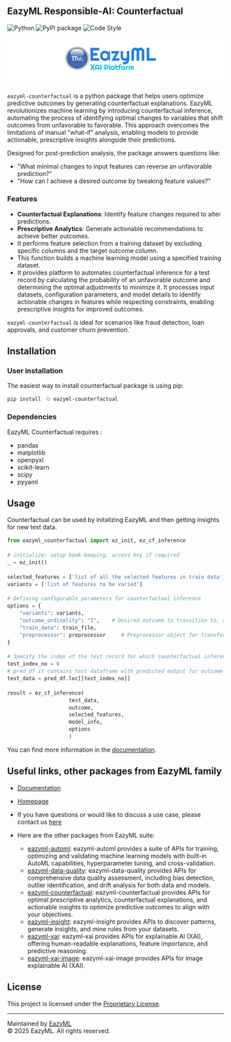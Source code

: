 ## EazyML Responsible-AI: Counterfactual
![Python](https://img.shields.io/badge/python-3.8%20%7C%203.9%20%7C%203.10%20%7C%203.11%20%7C%203.12-blue)  ![PyPI package](https://img.shields.io/badge/pypi%20package-0.0.54-brightgreen) ![Code Style](https://img.shields.io/badge/code%20style-black-black)

![EazyML](https://github.com/EazyML/eazyml-docs/raw/refs/heads/master/EazyML_logo.png)

`eazyml-counterfactual` is a python package that helps users optimize predictive outcomes by generating counterfactual explanations.
EazyML revolutionizes machine learning by introducing counterfactual inference, automating the process of identifying optimal changes to variables that shift outcomes from unfavorable to favorable. This approach overcomes the limitations of manual "what-if" analysis, enabling models to provide actionable, prescriptive insights alongside their predictions.

Designed for post-prediction analysis, the package answers questions like:
- "What minimal changes to input features can reverse an unfavorable prediction?"
- "How can I achieve a desired outcome by tweaking feature values?"

### Features
- **Counterfactual Explanations**: Identify feature changes required to alter predictions.
- **Prescriptive Analytics**: Generate actionable recommendations to achieve better outcomes.
- It performs feature selection from a training dataset by excluding specific columns and the target outcome column.
- This function builds a machine learning model using a specified training dataset.
- It provides platform to automates counterfactual inference for a test record by calculating the probability of an unfavorable outcome and determining the optimal adjustments to minimize it. It processes input datasets, configuration parameters, and model details to identify actionable changes in features while respecting constraints, enabling prescriptive insights for improved outcomes.

`eazyml-counterfactual` is ideal for scenarios like fraud detection, loan approvals, and customer churn prevention.`

## Installation
### User installation
The easiest way to install counterfactual package is using pip:
```bash
pip install -U eazyml-counterfactual
```
### Dependencies
EazyML Counterfactual requires :
- pandas
- matplotlib
- openpyxl
- scikit-learn
- scipy
- pyyaml

## Usage
Counterfactual can be used by initalizing EazyML and then getting insights for new test data.

```python
from eazyml_counterfactual import ez_init, ez_cf_inference

# initialize: setup book-keeping, access_key if required 
_ = ez_init()

selected_features = ['list of all the selected features in train data']
variants = ['list of features to be varied']

# Defining configurable parameters for counterfactual inference
options = {   
    "variants": variants,
    "outcome_ordinality": "1",    # Desired outcome to transition to, can also specify "minimize" or "maximize"
    "train_data": train_file,
    "preprocessor": preprocessor     # Preprocessor object for transforming input data (used in custom modeling)
}

# Specify the index of the test record for which counterfactual inference will be performed
test_index_no = 0
# pred_df it contains test dataframe with predicted output for outcome in probability term.
test_data = pred_df.loc[[test_index_no]]

result = ez_cf_inference(
                    test_data,
                    outcome,
                    selected_features,
                    model_info,
                    options
                    )
```
You can find more information in the [documentation](https://eazyml.readthedocs.io/en/latest/packages/eazyml_cf.html).

## Useful links, other packages from EazyML family
- [Documentation](https://docs.eazyml.com)
- [Homepage](https://eazyml.com)
- If you have questions or would like to discuss a use case, please contact us [here](https://eazyml.com/trust-in-ai)
- Here are the other packages from EazyML suite:

    - [eazyml-automl](https://pypi.org/project/eazyml-automl/): eazyml-automl provides a suite of APIs for training, optimizing and validating machine learning models with built-in AutoML capabilities, hyperparameter tuning, and cross-validation.
    - [eazyml-data-quality](https://pypi.org/project/eazyml-data-quality/): eazyml-data-quality provides APIs for comprehensive data quality assessment, including bias detection, outlier identification, and drift analysis for both data and models.
    - [eazyml-counterfactual](https://pypi.org/project/eazyml-counterfactual/): eazyml-counterfactual provides APIs for optimal prescriptive analytics, counterfactual explanations, and actionable insights to optimize predictive outcomes to align with your objectives.
    - [eazyml-insight](https://pypi.org/project/eazyml-insight/): eazyml-insight provides APIs to discover patterns, generate insights, and mine rules from your datasets.
    - [eazyml-xai](https://pypi.org/project/eazyml-xai/): eazyml-xai provides APIs for explainable AI (XAI), offering human-readable explanations, feature importance, and predictive reasoning.
    - [eazyml-xai-image](https://pypi.org/project/eazyml-xai-image/): eazyml-xai-image provides APIs for image explainable AI (XAI).

## License
This project is licensed under the [Proprietary License](https://github.com/EazyML/eazyml-docs/blob/master/LICENSE).

---

Maintained by [EazyML](https://eazyml.com)  
© 2025 EazyML. All rights reserved.